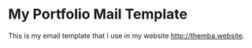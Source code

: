 # My Portfolio Mail Template
This is my email template that I use in my website http://themba.website.
